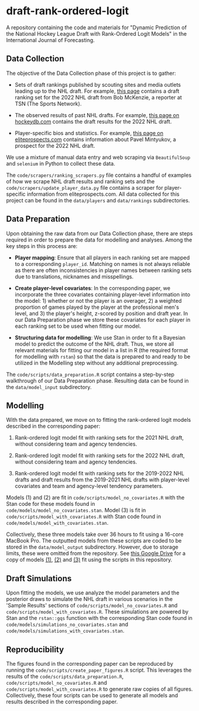 # draft-rank-ordered-logit
A repository containing the code and materials for "Dynamic Prediction of the National Hockey League Draft with Rank-Ordered Logit Models" in the International Journal of Forecasting.

## Data Collection

The objective of the Data Collection phase of this project is to gather:

- Sets of draft rankings published by scouting sites and media outlets leading up to the NHL draft. For example, [this page](https://www.tsn.ca/2022-nhl-draft-rankings-bob-mckenzie-1.1818580) contains a draft ranking set for the 2022 NHL draft from Bob McKenzie, a reporter at TSN (The Sports Network).

- The observed results of past NHL drafts. For example, [this page on hockeydb.com](https://www.hockeydb.com/ihdb/draft/nhl2022e.html) contains the draft results for the 2022 NHL draft.

- Player-specific bios and statistics. For example, [this page on eliteprospects.com](https://www.eliteprospects.com/player/527453/pavel-mintyukov) contains information about Pavel Mintyukov, a prospect for the 2022 NHL draft.

We use a mixture of manual data entry and web scraping via `BeautifulSoup` and `selenium` in Python to collect these data.

The `code/scrapers/ranking_scrapers.py` file contains a handful of examples of how we scrape NHL draft results and ranking sets and the `code/scrapers/update_player_data.py` file contains a scraper for player-specific information from eliteprospects.com. All data collected for this project can be found in the `data/players` and `data/rankings` subdirectories.

## Data Preparation

Upon obtaining the raw data from our Data Collection phase, there are steps required in order to prepare the data for modelling and analyses. Among the key steps in this process are:

- **Player mapping**: Ensure that all players in each ranking set are mapped to a corresponding `player_id`. Matching on names is not always reliable as there are often inconsistencies in player names between ranking sets due to translations, nicknames and misspellings.

- **Create player-level covariates**: In the corresponding paper, we incorporate the three covariates containing player-level information into the model: 1) whether or not the player is an overager, 2) a weighted proportion of games played by the player at the professional men's level, and 3) the player's height, z-scored by position and draft year. In our Data Preparation phase we store these covariates for each player in each ranking set to be used when fitting our model.

- **Structuring data for modelling**: We use Stan in order to fit a Bayesian model to predict the outcome of the NHL draft. Thus, we store all relevant materials for fitting our model in a list in R (the required format for modelling with `rstan`) so that the data is prepared to and ready to be utilized in the Modelling step without any additional preprocessing.

The `code/scripts/data_preparation.R` script contains a step-by-step walkthrough of our Data Preparation phase. Resulting data can be found in the `data/model_input` subdirectory.

## Modelling

With the data prepared, we move on to fitting the rank-ordered logit models described in the corresponding paper:

1. Rank-ordered logit model fit with ranking sets for the 2021 NHL draft, without considering team and agency tendencies.

2. Rank-ordered logit model fit with ranking sets for the 2022 NHL draft, without considering team and agency tendencies.

3. Rank-ordered logit model fit with ranking sets for the 2019-2022 NHL drafts and draft results from the 2019-2021 NHL drafts with player-level covariates and team and agency-level tendency parameters.

Models (1) and (2) are fit in `code/scripts/model_no_covariates.R` with the Stan code for these models found in `code/models/model_no_covariates.stan`. Model (3) is fit in `code/scripts/model_with_covariates.R` with Stan code found in `code/models/model_with_covariates.stan`.

Collectively, these three models take over 36 hours to fit using a 16-core MacBook Pro. The outputted models from these scripts are coded to be stored in the `data/model_output` subdirectory. However, due to storage limits, these were omitted from the repository. See [this Google Drive](https://drive.google.com/drive/folders/16oM5WRBuboXfEcXJztKdY_CD1Wj4TTs9?usp=drive_link) for a copy of models [(1)](https://drive.google.com/file/d/1_lJzuJfO3Y-pVGOUG6i3K9dzpdjwBg4e/view?usp=sharing), [(2)](https://drive.google.com/file/d/1BA5fiz91Z7OnKL_FtjQF0YyN3i54Rq4i/view?usp=sharing) and [(3)](https://drive.google.com/file/d/12O3fP2dlSD9F6M2LU4V3sPpOfGfajAI1/view?usp=sharing) fit using the scripts in this repository.

## Draft Simulations

Upon fitting the models, we use analyze the model parameters and the posterior draws to simulate the NHL draft in various scenarios in the 'Sample Results' sections of `code/scripts/model_no_covariates.R` and `code/scripts/model_with_covariates.R`. These simulations are powered by Stan and the `rstan::gqs` function with the corresponding Stan code found in `code/models/simulations_no_covariates.stan` and `code/models/simulations_with_covariates.stan`.


## Reproducibility

The figures found in the corresponding paper can be reproduced by running the `code/scripts/create_paper_figures.R` script. This leverages the results of the `code/scripts/data_preparation.R`, `code/scripts/model_no_covariates.R` and `code/scripts/model_with_covariates.R` to generate raw copies of all figures. Collectively, these four scripts can be used to generate all models and results described in the corresponding paper.
